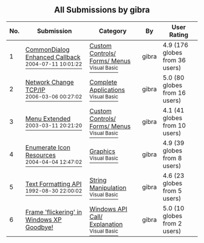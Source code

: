 ﻿<div align="center">

## All Submissions by gibra

</div>

No.  | Submission | Category | By   | User Rating
---- | ---------- | -------- | ---- | -----------
1 | [CommonDialog Enhanced Callback<br /><sup>2004-07-11 10:01:22</sup>](https://github.com/Planet-Source-Code/gibra-commondialog-enhanced-callback__1-63920) | [Custom Controls/ Forms/  Menus<br /><sup>Visual Basic</sup>](../ByCategory/custom-controls-forms-menus__1-4.md) | gibra | 4.9 (176 globes from 36 users)
2 | [Network Change TCP/IP<br /><sup>2006-03-06 00:27:02</sup>](https://github.com/Planet-Source-Code/gibra-network-change-tcp-ip__1-64587) | [Complete Applications<br /><sup>Visual Basic</sup>](../ByCategory/complete-applications__1-27.md) | gibra | 5.0 (80 globes from 16 users)
3 | [Menu Extended<br /><sup>2003-03-11 20:21:20</sup>](https://github.com/Planet-Source-Code/gibra-menu-extended__1-47319) | [Custom Controls/ Forms/  Menus<br /><sup>Visual Basic</sup>](../ByCategory/custom-controls-forms-menus__1-4.md) | gibra | 4.1 (41 globes from 10 users)
4 | [Enumerate Icon Resources<br /><sup>2004-04-04 12:47:02</sup>](https://github.com/Planet-Source-Code/gibra-enumerate-icon-resources__1-52863) | [Graphics<br /><sup>Visual Basic</sup>](../ByCategory/graphics__1-46.md) | gibra | 4.9 (39 globes from 8 users)
5 | [Text Formatting API<br /><sup>1992-08-30 22:00:02</sup>](https://github.com/Planet-Source-Code/gibra-text-formatting-api__1-52739) | [String Manipulation<br /><sup>Visual Basic</sup>](../ByCategory/string-manipulation__1-5.md) | gibra | 4.6 (23 globes from 5 users)
6 | [Frame 'flickering' in Windows XP Goodbye\!<br />](https://github.com/Planet-Source-Code/gibra-frame-flickering-in-windows-xp-goodbye__1-55641) | [Windows API Call/ Explanation<br /><sup>Visual Basic</sup>](../ByCategory/windows-api-call-explanation__1-39.md) | gibra | 5.0 (10 globes from 2 users)
